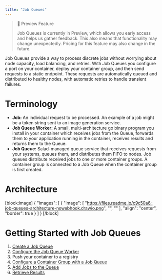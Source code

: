 ```yaml
---
title: "Job Queues"
---
```


> 📘 Preview Feature
>
> Job Queues is currently in Preview, which allows you early access and helps us gather feedback. This also means that functionality may change unexpectedly. Pricing for this feature may also change in the future.

Job Queues provide a way to process discrete jobs without worrying about node capacity, load balancing, and retries. With Job Queues you configure a port on your container, deploy your container group, and then send requests to a static endpoint. These requests are automatically queued and distributed to healthy nodes, with automatic retries to handle transient failures.

# Terminology

- **Job:** An individual request to be processed. An example of a job might be a token string sent to an image generation service.
- **Job Queue Worker:** A small, multi-architecture go binary program you install in your container which receives jobs from the Queue, forwards them to your application running in the container, receives results and returns them to the Queue.
- **Job Queue:** Salad-managed queue service that receives requests from your systems, queues them, and distributes them FIFO to nodes. Job queues distribute received jobs to one or more container groups. A container group is connected to a Job Queue when the container group is first created.

# Architecture

[block:image]
{
"images": [
{
"image": [
"https://files.readme.io/c9c50a6-job-queues-architecture-nowebhook.drawio.png",
"",
""
],
"align": "center",
"border": true
}
]
}
[/block]

# Getting Started with Job Queues

1. [Create a Job Queue](doc:creating-a-job-queue)
2. [Configure the Job Queue Worker](doc:configuring-the-job-queue-worker)
3. Push your container to a registry
4. [Configure a Container Group with a Job Queue](doc:configuring-container-group-with-job-queue)
5. [Add Jobs to the Queue](doc:adding-jobs-to-the-queue)
6. [Retrieve Results](doc:retrieving-results)
